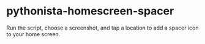 pythonista-homescreen-spacer
============================

Run the script, choose a screenshot, and tap a location to add a spacer icon to your home screen.
